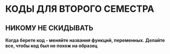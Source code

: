 <H1>КОДЫ ДЛЯ ВТОРОГО СЕМЕСТРА</H1>
<H2>НИКОМУ НЕ СКИДЫВАТЬ</H2>
<b>Когда берете код - меняйте названия функций, переменных. Делайте все, чтобы код был не похож на образец</b>
